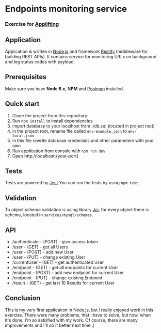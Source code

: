 # Endpoints monitoring service
### Exercise for [Applifting](https://www.applifting.cz/)

## Application
Application is written in [Node.js](https://nodejs.org/en/) and framework [Restify](http://restify.com) (middleware for building REST APIs). It contains service for monitoring URLs on background and log status codes with payload. 

## Prerequisites
Make sure you have **Node 8.x**, **NPM** and [Postman](https://www.getpostman.com) installed.

## Quick start
1. Clone the project from this repository
2. Run `npm install` to install dependencies
3. Import database to your localhost from ./db.sql (located in project root)
4. In the project root, rename file called `env-example.json` to `env-local.json`
5. In this file rewrite database credentials and other parameters with your own
6. Run application from console with `npm run dev`
7. Open http://localhost:{your-port}

## Tests
Tests are powered by [Jest](https://jestjs.io)
You can run the tests by using `npm test`.

## Validation
To object schema validation is using library [Joi](https://github.com/hapijs/joi),  for every object there is schema, located in `services/mysql/schemas`.

## API 
- /authenticate - (POST) - give access token
- /user - (GET) - get all Users
- /user - (POST) - add new User
- /user - (PUT) - change existing User
- /currentUser - (GET) - get authenticated User
- /endpoint - (GET) - get all endpoints for current User
- /endpoint - (POST) - add new endpoint for current User
- /endpoint - (PUT) - change existing Endpoint
- /result - (GET) - get last 10 Results for current User

## Conclusion
This is my very first application in Node.js, but I really enjoyed work in this exercise. There were many problems, that I have to solve, but now, when it's done, I'm so satisfied with my work. Of course, there are many improvements and I'll do it better next time :)
